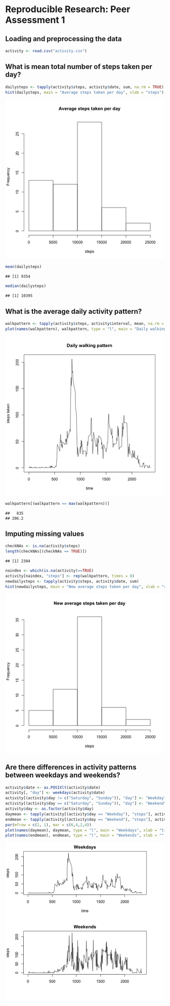 # Reproducible Research: Peer Assessment 1


## Loading and preprocessing the data


```r
activity <- read.csv("activity.csv")
```

## What is mean total number of steps taken per day?


```r
dailysteps <- tapply(activity$steps, activity$date, sum, na.rm = TRUE)
hist(dailysteps, main = "Average steps taken per day", xlab = "steps")
```

![plot of chunk unnamed-chunk-2](figure/unnamed-chunk-2.png) 

```r
mean(dailysteps)
```

```
## [1] 9354
```

```r
median(dailysteps)
```

```
## [1] 10395
```

## What is the average daily activity pattern?


```r
walkpattern <- tapply(activity$steps, activity$interval, mean, na.rm = TRUE)
plot(names(walkpattern), walkpattern, type = "l", main = "Daily walking pattern", xlab = "time", ylab = "steps taken")
```

![plot of chunk unnamed-chunk-3](figure/unnamed-chunk-3.png) 

```r
walkpattern[(walkpattern == max(walkpattern))]
```

```
##   835 
## 206.2
```

## Imputing missing values


```r
checkNAs <- is.na(activity$steps)
length(checkNAs[(checkNAs == TRUE)])
```

```
## [1] 2304
```

```r
naindex <- which(is.na(activity)==TRUE) 
activity[naindex, "steps"] <- rep(walkpattern, times = 8)
newdailysteps <- tapply(activity$steps, activity$date, sum)
hist(newdailysteps, main = "New average steps taken per day", xlab = "steps")
```

![plot of chunk unnamed-chunk-4](figure/unnamed-chunk-4.png) 

## Are there differences in activity patterns between weekdays and weekends?


```r
activity$date <- as.POSIXlt(activity$date)
activity[, "day"] <- weekdays(activity$date)
activity[(activity$day != c("Saturday", "Sunday")), "day"] <- "Weekday"
activity[(activity$day == c("Saturday", "Sunday")), "day"] <- "Weekend"
activity$day <- as.factor(activity$day)
daymean <- tapply(activity[(activity$day == "Weekday"), "steps"], activity[(activity$day == "Weekday"), "interval"], mean)
endmean <- tapply(activity[(activity$day == "Weekend"), "steps"], activity[(activity$day == "Weekend"), "interval"], mean)
par(mfrow = c(2, 1), mar = c(6,4,2,4))
plot(names(daymean), daymean, type = "l", main = "Weekdays", xlab = "time", ylab = "steps")
plot(names(endmean), endmean, type = "l", main = "Weekends", xlab = "", ylab = "steps")
```

![plot of chunk unnamed-chunk-5](figure/unnamed-chunk-5.png) 
